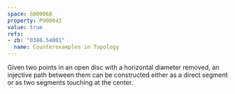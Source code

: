 ```yaml
---
space: S000068
property: P000043
value: true
refs:
- zb: "0386.54001"
  name: Counterexamples in Topology
---
```


Given two points in an open disc with a horizontal diameter removed, an injective path between them
can be constructed either as a direct segment or as two segments touching at the center.
